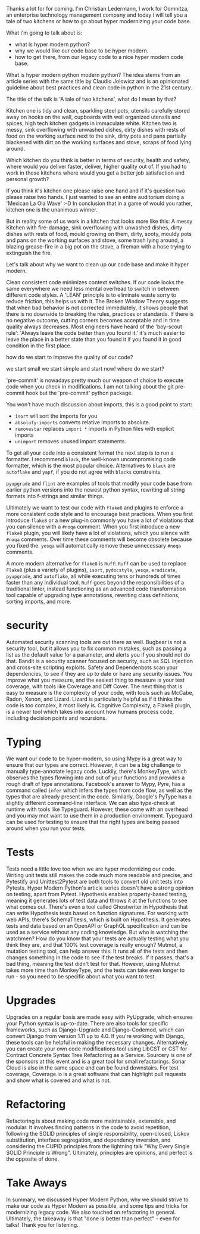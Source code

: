 Thanks a lot for for coming.
I'm Christian Ledermann, I work for Oomnitza, an enterprise technology management company and  today i will tell you a tale of two kitchens or how to go about hyper modernizing your code base.

What  i'm going to talk about is:
- what is hyper modern python?
- why we would like our code base to be hyper modern.
- how to get there, from our legacy code to a nice hyper modern code base.

What is hyper modern python modern python?
The idea stems from an article series with the same title by Claudio Jolowicz and is an opinionated guideline about best practices and clean code in python in the 21st century.

The title of the talk is 'A tale of two kitchens', what do I mean by that?

Kitchen one is tidy and clean, sparkling steel pots, utensils carefully stored away on hooks on the wall, cupboards with well organized utensils and spices, high tech kitchen gadgets in immaculate white.
Kitchen two is messy, sink overflowing with unwashed dishes, dirty dishes with rests of food on the working surface next to the sink, dirty pots and pans partially blackened with dirt on the working surfaces and stove, scraps of food lying around.

Which kitchen do you think is better in terms of security, health and safety, where would you deliver faster, deliver, higher quality out of.
If you had to work in those kitchens where would you get a better job satisfaction and personal growth?

If you think it's kitchen one please raise one hand and if it's question two please raise two hands.
I just wanted to see an entire auditorium doing a 'Mexican La Ola Wave' :-D
In conclusion that  in a game of would you rather, kitchen one is the unanimous winner.

But in reality some of us work in a kitchen that looks more like this:
A messy Kitchen with fire-damage, sink overflowing with unwashed dishes,  dirty dishes with rests of food, mould growing on them, dirty, sooty, mouldy pots and pans on the working surfaces and stove, some trash lying around, a blazing grease-fire in a big pot on the stove, a fireman with a hose trying to extinguish the fire.


Let's talk about why we  want to clean up our code base and make it hyper modern.

Clean consistent code minimizes context switches.
If our code looks the same everywhere we need  less mental overhead to switch in between different code styles.
A 'LEAN' principle is to eliminate waste sorry to reduce friction, this helps us with it.
The Broken Window Theory suggests that when bad behavior is not corrected immediately, it shows people that there is no downside to breaking the rules, practices or standards. If there is no negative outcome, cutting corners becomes acceptable and in time quality always decreases.
Most engineers have heard of the 'boy-scout rule': 'Always leave the code better than you found it.' it's much easier to leave the place in a better state than you found it if you found it in good condition in the first place.

how do we start to improve the quality of our code?

we start small we start simple and start now!
where do we start?

'pre-commit' is nowadays pretty much our weapon of choice to execute code when you check in modifications.
I am not talking about the git pre-commit hook but the 'pre-commit' python package.

You won't have much discussion about imports, this is a good point to start:
- `isort` will sort the imports for you
- `absolufy-imports` converts relative imports to absolute.
- `removestar` replaces `import *` imports in Python files with explicit imports
- `unimport` removes unused import statements.


To get all your code into a consistent format the next step is to run a formatter.
I recommend `black`, the well-known uncompromising code formatter, which is the most popular choice.
Alternatives to `black` are `autoflake` and `yapf`, if you do not agree with `blacks` constraints.

`pyupgrade` and `flint` are examples of tools that modify your code base from earlier python versions into the newest python syntax, rewriting all string formats into f-strings and similar things.

Ultimately we want to test our code with `flake8` and plugins to enforce a more consistent code style and to encourage best practices.
When you first introduce `flake8` or a new plug-in commonly you have a lot of violations that you can silence with a `#noqa` comment.
When you first introduce a new `flake8` plugin, you will likely have a lot of violations, which you silence with `#noqa` comments. Over time these comments will become obsolete because you fixed the. `yesqa` will automatically remove these unnecessary `#noqa` comments.

A more modern alternative for `flake8` is `Ruff`: `Ruff` can be used to replace `Flake8` (plus a variety of plugins), `isort`, `pydocstyle`, `yesqa`, `eradicate`, `pyupgrade`, and `autoflake`, all while executing tens or hundreds of times faster than any individual tool. `Ruff` goes beyond the responsibilities of a traditional linter, instead functioning as an advanced code transformation tool capable of upgrading type annotations, rewriting class definitions, sorting imports, and more.

# security

Automated security scanning tools are out there as well. Bugbear is not a security tool, but it allows you to fix common mistakes, such as passing a list as the default value for a parameter, and alerts you if you should not do that. Bandit is a security scanner focused on security, such as SQL injection and cross-site scripting exploits. Safety and Dependenbots scan your dependencies, to see if they are up to date or have any security issues.
You improve what you measure, and the easiest thing to measure is your test coverage, with tools like Coverage and Diff Cover. The next thing that is easy to measure is the complexity of your code, with tools such as McCabe, Radon, Xenon, and Lizard. Lizard is particularly helpful as if it thinks the code is too complex, it most likely is. Cognitive Complexity, a Flake8 plugin, is a newer tool which takes into account how humans process code, including decision points and recursions.

# Typing

We want our code to be hyper-modern, so using Mypy is a great way to ensure that our types are correct. However, it can be a big challenge to manually type-annotate legacy code. Luckily, there's MonkeyType, which observes the types flowing into and out of your functions and provides a rough draft of type annotations. Facebook's answer to Mypy, Pyre, has a command called `infer` which infers the types from code flow, as well as the types that are already present in the code. Similarly, Google's PyType has a slightly different command-line interface. We can also type-check at runtime with tools like Typeguard. However, these come with an overhead and you may mot want to use them in a production environment. Typeguard can be used for testing to ensure that the right types are being passed around when you run your tests.

# Tests

Tests need a little love too when we are hyper modernizing our code. Writing unit tests still makes the code much more readable and precise, and Pytestify and Unittest2Pytest are both tools to convert old unit tests into Pytests. Hyper Modern Python's article series doesn't have a strong opinion on testing, apart from Pytest. Hypothesis enables property-based testing, meaning it generates lots of test data and throws it at the functions to see what comes out. There's even a tool called Ghostwriter in Hypothesis that can write Hypothesis tests based on function signatures. For working with web APIs, there's SchemaThesis, which is built on Hypothesis. It generates tests and data based on an OpenAPI or GraphQL specification and can be used as a service without any coding knowledge. But who is watching the watchmen? How do you know that your tests are actually testing what you think they are, and that 100% test coverage is really enough? Mutmut, a mutation testing tool, can help answer this. It runs all of the tests and then changes something in the code to see if the test breaks. If it passes, that's a bad thing, meaning the test didn't test for that. However, using Mutmut takes more time than MonkeyType, and the tests can take even longer to run - so you need to be specific about what you want to test.

# Upgrades

Upgrades on a regular basis are made easy with PyUpgrade, which ensures your Python syntax is up-to-date. There are also tools for specific frameworks, such as Django-Upgrade and Django-Codemod, which can convert Django from version 1.11 up to 4.0. If you're working with Django, these tools can be helpful in making the necessary changes. Alternatively, you can create your own code modifications tool using LibCST or CST for Contract Concrete Syntax Tree
Refactoring as a Service.
Sourcery is one of the sponsors at this event and is a great tool for small refactorings. Sonar Cloud is also in the same space and can be found downstairs. For test coverage, Coverage.io is a great software that can highlight pull requests and show what is covered and what is not.

# Refactoring


Refactoring is about making code more maintainable, extensible, and modular. It involves finding patterns in the code to avoid repetition, following the SOLID principles of single responsibility, open-closed, Liskov substitution, interface segregation, and dependency inversion, and considering the CUPID principles from the lightning talk "Why Every Single SOLID Principle is Wrong". Ultimately, principles are opinions, and perfect is the opposite of done.

# Take Aways

In summary, we discussed Hyper Modern Python, why we should strive to make our code as Hyper Modern as possible, and some tips and tricks for modernizing legacy code. We also touched on refactoring in general. Ultimately, the takeaway is that "done is better than perfect" - even for talks! Thank you for listening.
